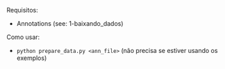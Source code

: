 
Requisitos:
* Annotations (see: 1-baixando_dados)

Como usar:
* `python prepare_data.py <ann_file>` (não precisa se estiver usando os exemplos)